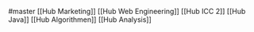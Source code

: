 #master 
[[Hub Marketing]]
[[Hub Web Engineering]]
[[Hub ICC 2]]
[[Hub Java]]
[[Hub Algorithmen]]
[[Hub Analysis]]
